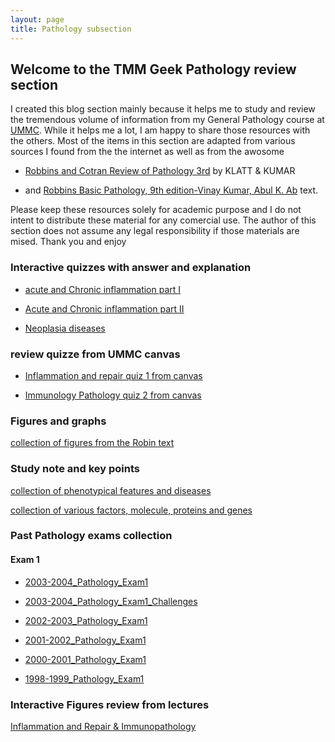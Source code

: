 ```yaml
---
layout: page
title: Pathology subsection
---
```


## Welcome to the TMM Geek Pathology review section

I created this blog section mainly because it helps me to study and review the tremendous volume of information from my General 
Pathology course at [UMMC](https://www.umc.edu). While it helps me a lot, I am happy to share those resources with the others. Most of the items in this section are adapted from various sources I found from the the internet as well as from the awosome 

* [Robbins and Cotran Review of Pathology 3rd](http://www.amazon.com/Robbins-Cotran-Review-Pathology-ebook/dp/B004HD4UAM/ref=mt_kindle?_encoding=UTF8&me=) by KLATT & KUMAR 

* and [Robbins Basic Pathology, 9th edition-Vinay Kumar, Abul K. Ab](http://www.amazon.com/Robbins-Basic-Pathology-STUDENT-CONSULT/dp/1437717810) text. 

Please keep these resources solely for academic purpose and I do not intent to distribute these material for any comercial use. The 
author of this section does not assume any legal responsibility if those materials are mised. Thank you and enjoy 


### Interactive quizzes with answer and explanation

* [acute and Chronic inflammation part I](https://dl.dropboxusercontent.com/u/49272502/test/index.html)

* [Acute and Chronic inflammation part II](https://dl.dropboxusercontent.com/u/49272502/pathology%20quiz%20slide%202015%20fall/quiz%202/index.html)

* [Neoplasia diseases](https://dl.dropboxusercontent.com/u/49272502/pathology%20quiz%20slide%202015%20fall/Neoplasia/index.html)

### review quizze from UMMC canvas

* [Inflammation and repair quiz 1 from canvas](http://jizongl.github.io/pathology/2015/09/06/pathology-quiz-1/)

* [Immunology Pathology quiz 2 from canvas](http://jizongl.github.io/pathology/2015/09/06/pathology-quiz-2/)


### Figures and graphs

[collection of figures from the Robin text](http://jizongl.github.io/pathology/2015/09/04/pathology-review-4/)

### Study note and key points

[collection of phenotypical features and diseases](http://jizongl.github.io/pathology/2015/09/04/pathology-review-2/)

[collection of various factors, molecule, proteins and genes](http://jizongl.github.io/pathology/2015/09/04/pathology-review-1/)

### Past Pathology exams collection

#### Exam 1

* [2003-2004_Pathology_Exam1](/assets/pathology/test1/pastexams/exam1/2003-2004_Pathology_Exam1.pdf)

* [2003-2004_Pathology_Exam1_Challenges](/assets/pathology/test1/pastexams/exam1/2003-2004_Pathology_Exam1_Challenges.pdf)

* [2002-2003_Pathology_Exam1](/assets/pathology/test1/pastexams/exam1/2002-2003_Pathology_Exam1.pdf)

* [2001-2002_Pathology_Exam1](/assets/pathology/test1/pastexams/exam1/2001-2002_Pathology_Exam1.pdf)

* [2000-2001_Pathology_Exam1](/assets/pathology/test1/pastexams/exam1/2000-2001_Pathology_Exam1.pdf)

* [1998-1999_Pathology_Exam1](/assets/pathology/test1/pastexams/exam1/1998-1999_Pathology_Exam1.pdf)


### Interactive Figures review from lectures

[Inflammation and Repair & Immunopathology](https://dl.dropboxusercontent.com/u/49272502/pathology%20quiz%20slide%202015%20fall/figureslidesquiz-inflammation%26immonopath/test/index.html)